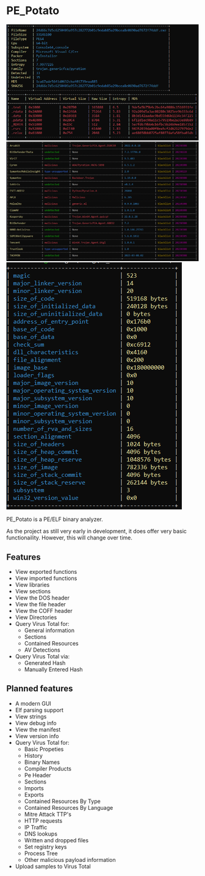 # PE_Potato

![ pe1 ](/assets/_1.png)
![ pe3 ](/assets/_2.png)
![ pe3 ](/assets/_3.png)

PE_Potato is a PE/ELF binary analyzer.

As the project as still very early in development, it does offer very basic functionaility.
However, this will change over time.

## Features
- View exported functions
- View imported functions
- View libraries
- View sections
- View the DOS header
- View the file header
- View the COFF header
- View Directories
- Query Virus Total for:
  - General information
  - Sections
  - Contained Resources
  - AV Detections
- Query Virus Total via:
  - Generated Hash
  - Manually Entered Hash

## Planned features
- A modern GUI
- Elf parsing support
- View strings
- View debug info
- View the manifest
- View version info
- Query Virus Total for:
  - Basic Propeties
  - History
  - Binary Names
  - Compiler Products
  - Pe Header
  - Sections
  - Imports
  - Exports
  - Contained Resources By Type
  - Contained Resources By Language
  - Mitre Attack TTP's
  - HTTP requests
  - IP Traffic
  - DNS lookups
  - Written and dropped files
  - Set registry keys
  - Process Tree
  - Other malicious payload information
- Upload samples to Virus Total